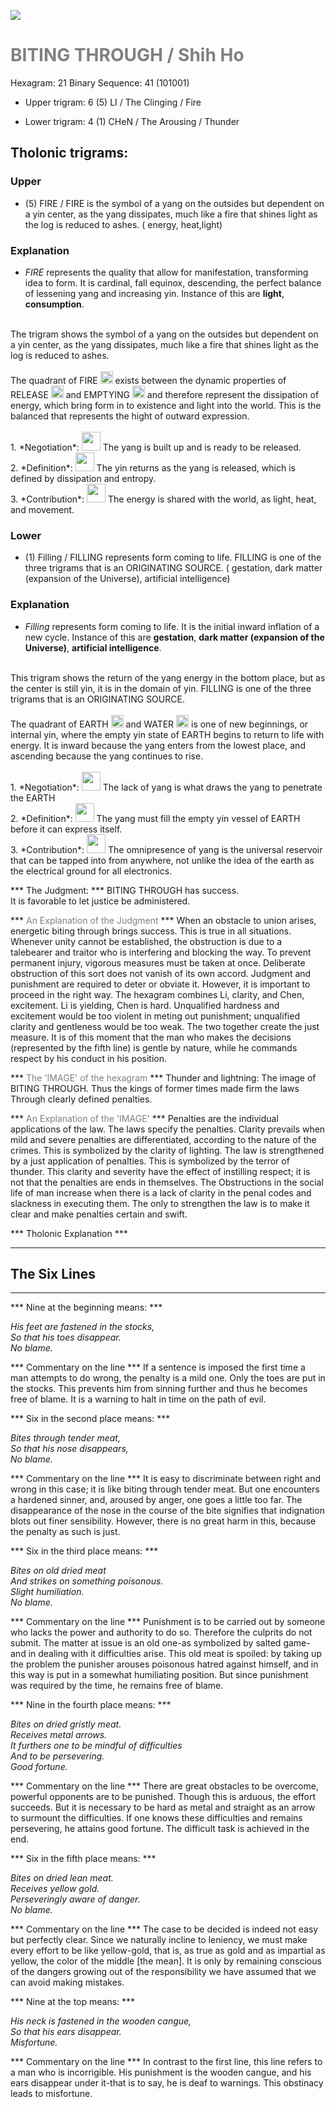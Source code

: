 

![](/assets/hexagram21.png)

# <span style="color:gray">BITING THROUGH /  Shih Ho </span>
Hexagram: 21
Binary Sequence: 41 (101001)

* Upper trigram: 6 (5) LI / The Clinging / Fire

* Lower trigram: 4 (1) CHeN / The Arousing / Thunder

## <span style="brown:gray">Tholonic trigrams: </span>

### <span style="brown:gray">Upper </span>

* (5) FIRE / FIRE is the symbol of a yang on the outsides but dependent on a yin center, as the yang dissipates, much like a fire that shines light as the log is reduced to ashes. ( energy, heat,light)

### <span style="brown:gray">Explanation</span>

* *FIRE* represents the quality that allow for manifestation, transforming idea to form. It is cardinal, fall equinox, descending, the perfect balance of lessening yang and increasing yin. Instance of this are **light**, **consumption**.<br/>
<br/>
The trigram shows the symbol of a yang on the outsides but dependent on a yin center, as the yang dissipates, much like a fire that shines light as the log is reduced to ashes.<br/>
<br/>
The quadrant of FIRE <img src="../Images/bc/trigram-b05.png" style="width:20px"/> exists between the dynamic properties of RELEASE <img src="../Images/bc/trigram-b06.png" style="width:20px"/> and EMPTYING <img src="../Images/bc/trigram-b04.png" style="width:20px"/> and therefore represent the dissipation of energy, which bring form in to existence and light into the world. This is the balanced that represents the hight of outward expression.<br/>
<br/>
1. *Negotiation*: <img src="../Images/bc/yang.png" style="width:30px"/> The yang is built up and is ready to be released.<br/>
2. *Definition*: <img src="../Images/bc/yin.png" style="width:30px"/> The yin returns as the yang is released, which is defined by dissipation and entropy.<br/>
3. *Contribution*: <img src="../Images/bc/yang.png" style="width:30px"/> The energy is shared with the world, as light, heat, and movement. <br/>


### <span style="brown:gray">Lower </span>

* (1) Filling / FILLING represents form coming to life. FILLING is one of the three trigrams that is an ORIGINATING SOURCE. ( gestation, dark matter (expansion of the Universe), artificial intelligence)

### <span style="brown:gray">Explanation</span>

* *Filling* represents form coming to life.  It is the initial inward inflation of a new cycle. Instance of this are **gestation**, **dark matter (expansion of the Universe)**, **artificial intelligence**.<br/>
<br/>
This trigram shows the return of the yang energy in the bottom place, but as the center is still yin, it is in the domain of yin. FILLING is one of the three trigrams that is an ORIGINATING SOURCE.<br/>
<br/>
The quadrant of EARTH <img src="../Images/bc/trigram-b00.png" style="width:20px"/> and WATER <img src="../Images/bc/trigram-b01.png" style="width:20px"/> is one of new beginnings, or internal yin, where the empty yin state of EARTH begins to return to life with energy.   It is inward because the yang enters from the lowest place, and ascending because the yang continues to rise.<br/>
<br/>
1. *Negotiation*: <img src="../Images/bc/yang.png" style="width:30px"/> The lack of yang is what draws the yang to penetrate the EARTH<br/>
2. *Definition*: <img src="../Images/bc/yin.png" style="width:30px"/> The yang must fill the empty yin vessel of EARTH before it can express itself.<br/>
3. *Contribution*: <img src="../Images/bc/yin.png" style="width:30px"/> The omnipresence of yang is the universal reservoir that can be tapped into from anywhere, not unlike the idea of the earth as the electrical ground for all electronics.



*** The Judgment: ***
BITING THROUGH has success.<br/>
It is favorable to let justice be administered.


*** <span style="color:gray">An Explanation of the Judgment</span> ***
When an obstacle to union arises, energetic biting through brings success. This is true in all situations. Whenever unity cannot be established, the obstruction is due to a talebearer and traitor who is interfering and blocking the way. To prevent permanent injury, vigorous measures must be taken at once. Deliberate obstruction of this sort does not vanish of its own accord. Judgment and punishment are required to deter or obviate it. However, it is important to proceed in the right way. The hexagram combines Li, clarity, and Chen, excitement. Li is yielding, Chen is hard. Unqualified hardness and excitement would be too violent in meting out punishment; unqualified clarity and gentleness would be too weak. The two together create the just measure. It is of this moment that the man who makes the decisions (represented by the fifth line) is gentle by nature, while he commands respect by his conduct in his position.

*** <span style="color:gray">The 'IMAGE' of the hexagram</span> ***
Thunder and lightning: The image of BITING THROUGH. Thus the kings of former times made firm the laws Through clearly defined penalties.

*** <span style="color:gray">An Explanation of the 'IMAGE'</span> ***
Penalties are the individual applications of the law. The laws specify the penalties. Clarity prevails when mild and severe penalties are differentiated, according to the nature of the crimes. This is symbolized by the clarity of lighting. The law is strengthened by a just application of penalties. This is symbolized by the terror of thunder. This clarity and severity have the effect of instilling respect; it is not that the penalties are ends in themselves. The Obstructions in the social life of man increase when there is a lack of clarity in the penal codes and slackness in executing them. The only to strengthen the law is to make it clear and make penalties certain and swift.

*** <span style="brown:gray">Tholonic Explanation </span> ***





---
## The Six Lines ##
---
*** Nine at the beginning means: ***

_His feet are fastened in the stocks, <br/>
So that his toes disappear.<br/>
No blame._

*** Commentary on the line ***
If a sentence is imposed the first time a man attempts to do wrong, the penalty is a mild one. Only the toes are put in the stocks. This prevents him from sinning further and thus he becomes free of blame. It is a warning to halt in time on the path of evil.

*** Six in the second place means: ***

_Bites through tender meat,<br/>
So that his nose disappears,<br/>
No blame._

*** Commentary on the line ***
It is easy to discriminate between right and wrong in this case; it is like biting through tender meat. But one encounters a hardened sinner, and, aroused by anger, one goes a little too far. The disappearance of the nose in the course of the bite signifies that indignation blots out finer sensibility. However, there is no great harm in this, because the penalty as such is just.

*** Six in the third place means: ***

_Bites on old dried meat<br/>
And strikes on something poisonous.<br/>
Slight humiliation.<br/>
No blame._

*** Commentary on the line ***
Punishment is to be carried out by someone who lacks the power and authority to do so. Therefore the culprits do not submit. The matter at issue is an old one-as symbolized by salted game-and in dealing with it difficulties arise. This old meat is spoiled: by taking up the problem the punisher arouses poisonous hatred against himself, and in this way is put in a somewhat humiliating position. But since punishment was required by the time, he remains free of blame.

*** Nine in the fourth place means: ***

_Bites on dried gristly meat.<br/>
Receives metal arrows.<br/>
It furthers one to be mindful of difficulties<br/>
And to be persevering.<br/>
Good fortune._

*** Commentary on the line ***
There are great obstacles to be overcome, powerful opponents are to be punished. Though this is arduous, the effort succeeds. But it is necessary to be hard as metal and straight as an arrow to surmount the difficulties. If one knows these difficulties and remains persevering, he attains good fortune. The difficult task is achieved in the end.

*** Six in the fifth place means: ***

_Bites on dried lean meat.<br/>
Receives yellow gold.<br/>
Perseveringly aware of danger.<br/>
No blame._

*** Commentary on the line ***
The case to be decided is indeed not easy but perfectly clear. Since we naturally incline to leniency, we must make every effort to be like yellow-gold, that is, as true as gold and as impartial as yellow, the color of the middle [the mean]. It is only by remaining conscious of the dangers growing out of the responsibility we have assumed that we can avoid making mistakes.

*** Nine at the top means: ***

_His neck is fastened in the wooden cangue,<br/>
So that his ears disappear.<br/>
Misfortune._

*** Commentary on the line ***
In contrast to the first line, this line refers to a man who is incorrigible. His punishment is the wooden cangue, and his ears disappear under it-that is to say, he is deaf to warnings. This obstinacy leads to misfortune.

